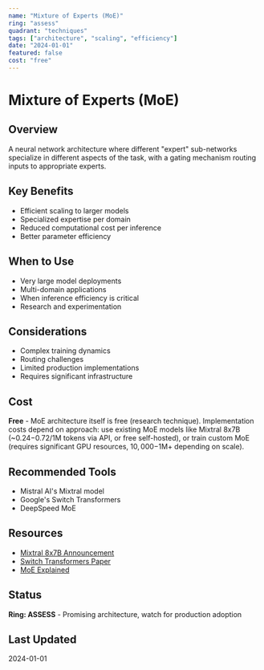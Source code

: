 ```yaml
---
name: "Mixture of Experts (MoE)"
ring: "assess"
quadrant: "techniques"
tags: ["architecture", "scaling", "efficiency"]
date: "2024-01-01"
featured: false
cost: "free"
---
```


# Mixture of Experts (MoE)

## Overview
A neural network architecture where different "expert" sub-networks specialize in different aspects of the task, with a gating mechanism routing inputs to appropriate experts.

## Key Benefits
- Efficient scaling to larger models
- Specialized expertise per domain
- Reduced computational cost per inference
- Better parameter efficiency

## When to Use
- Very large model deployments
- Multi-domain applications
- When inference efficiency is critical
- Research and experimentation

## Considerations
- Complex training dynamics
- Routing challenges
- Limited production implementations
- Requires significant infrastructure

## Cost
**Free** - MoE architecture itself is free (research technique). Implementation costs depend on approach: use existing MoE models like Mixtral 8x7B (~$0.24-$0.72/1M tokens via API, or free self-hosted), or train custom MoE (requires significant GPU resources, $10,000-$1M+ depending on scale).

## Recommended Tools
- Mistral AI's Mixtral model
- Google's Switch Transformers
- DeepSpeed MoE

## Resources
- [Mixtral 8x7B Announcement](https://mistral.ai/news/mixtral-of-experts/)
- [Switch Transformers Paper](https://arxiv.org/abs/2101.03961)
- [MoE Explained](https://huggingface.co/blog/moe)

## Status
**Ring: ASSESS** - Promising architecture, watch for production adoption

## Last Updated
2024-01-01
